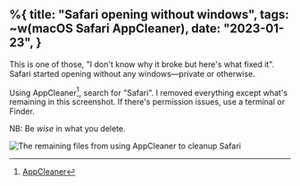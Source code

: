 %{
    title: "Safari opening without windows",
    tags: ~w(macOS Safari AppCleaner),
    date: "2023-01-23",
}
---
This is one of those, "I don't know why it broke but here's what fixed it". Safari started opening without any windows—private or otherwise.

Using AppCleaner[^1], search for "Safari". I removed everything except what's remaining in this screenshot. If there's permission issues, use a terminal or Finder.

NB: Be _wise_ in what you delete.

![The remaining files from using AppCleaner to cleanup Safari](/images/notes/appcleaner-safari.png)

[^1]: [AppCleaner](https://freemacsoft.net/appcleaner/)
